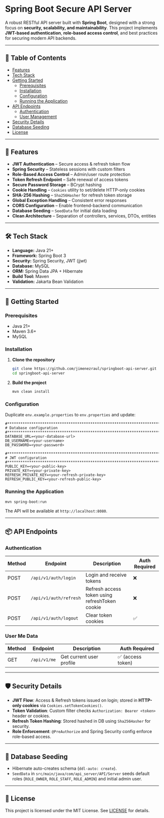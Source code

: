 # Spring Boot Secure API Server

A robust RESTful API server built with **Spring Boot**, designed with a strong focus on **security, scalability, and maintainability**. This project implements **JWT-based authentication**, **role-based access control**, and best practices for securing modern API backends.

---

## 🔗 Table of Contents

- [Features](#features)
- [Tech Stack](#tech-stack)
- [Getting Started](#getting-started)
    - [Prerequisites](#prerequisites)
    - [Installation](#installation)
    - [Configuration](#configuration)
    - [Running the Application](#running-the-application)
- [API Endpoints](#api-endpoints)
    - [Authentication](#authentication)
    - [User Management](#user-management)
- [Security Details](#security-details)
- [Database Seeding](#database-seeding)
- [License](#license)

---

## 🎯 Features

- **JWT Authentication** – Secure access & refresh token flow
- **Spring Security** – Stateless sessions with custom filters
- **Role-Based Access Control** – Admin/user route protection
- **Token Refresh Endpoint** – Safe renewal of access tokens
- **Secure Password Storage** – BCrypt hashing
- **Cookie Handling** – `Cookies` utility to set/delete HTTP-only cookies
- **SHA-256 Hashing** – `Sha256Hasher` for refresh token storage
- **Global Exception Handling** – Consistent error responses
- **CORS Configuration** – Enable frontend-backend communication
- **Database Seeding** – `SeedData` for initial data loading
- **Clean Architecture** – Separation of controllers, services, DTOs, entities

---

## 🛠️ Tech Stack

- **Language:** Java 21+
- **Framework:** Spring Boot 3
- **Security:** Spring Security, JWT (jjwt)
- **Database:** MySQL
- **ORM:** Spring Data JPA + Hibernate
- **Build Tool:** Maven
- **Validation:** Jakarta Bean Validation

---

## 🚀 Getting Started

### Prerequisites

- Java 21+
- Maven 3.6+
- MySQL

### Installation

1. **Clone the repository**
   ```bash
   git clone https://github.com/jimenezraul/springboot-api-server.git
   cd springboot-api-server
   ```

2. **Build the project**
   ```bash
   mvn clean install
   ```

### Configuration

Duplicate `env.example.properties` to `env.properties` and update:

```properties
#****************************************************************************************************
# Database configuration
#****************************************************************************************************
DATABASE_URL=<your-database-url>
DB_USERNAME=<your-username>
DB_PASSWORD=<your-password>

#****************************************************************************************************
# JWT configuration
#****************************************************************************************************
PUBLIC_KEY=<your-public-key>
PRIVATE_KEY=<your-private-key>
REFRESH_PRIVATE_KEY=<your-refresh-private-key>
REFRESH_PUBLIC_KEY=<your-refresh-public-key>
```

### Running the Application

```bash
mvn spring-boot:run
```

The API will be available at `http://localhost:8080`.

---

## 📦 API Endpoints

### Authentication

| Method | Endpoint       | Description                       | Auth Required |
|--------|----------------|-----------------------------------|---------------|
| POST   | `/api/v1/auth/login`    | Login and receive tokens         | ❌            |
| POST   | `/api/v1/auth/refresh`  | Refresh access token using refreshToken cookie | ❌ |
| POST   | `/api/v1/auth/logout`   | Clear token cookies              | ✅            |

### User Me Data

| Method | Endpoint            | Description               | Auth Required     |
|--------|---------------------|---------------------------|-------------------|
| GET    | `/api/v1/me`     | Get current user profile  | ✅ (access token) |

---

## 🛡️ Security Details

- **JWT Flow**: Access & Refresh tokens issued on login; stored in **HTTP-only cookies** via `Cookies.setTokenCookies()`.
- **Token Validation**: Custom filter checks `Authorization: Bearer <token>` header or cookies.
- **Refresh Token Hashing**: Stored hashed in DB using `Sha256Hasher` for security.
- **Role Enforcement**: `@PreAuthorize` and Spring Security config enforce role-based access.

---

## 💾 Database Seeding

- Hibernate auto-creates schema (`ddl-auto: create`).
- `SeedData` in `src/main/java/com/api_server/API/Server` seeds default roles (`ROLE_OWNER`, `ROLE_STAFF`, `ROLE_ADMIN`) and initial admin user.

---

## 📄 License

This project is licensed under the MIT License. See [LICENSE](LICENSE) for details.

